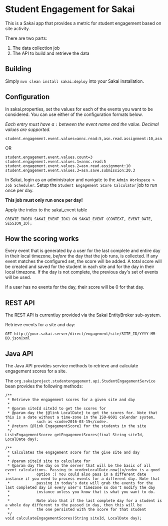 # Student Engagement for Sakai

This is a Sakai app that provides a metric for student engagement based on site activity.

There are two parts:

1. The data collection job
2. The API to build and retrieve the data

## Building
Simply `mvn clean install sakai:deploy` into your Sakai installation.

## Configuration
In sakai.properties, set the values for each of the events you want to be considered. You can use either of the configuration formats below. 

*Each entry must have a `:` between the event name and the value. Decimal values are supported.*

````
student.engagement.event.values=annc.read:5,asn.read.assignment:10,asn.save.submission:20.3
````
OR

````
student.engagement.event.values.count=3
student.engagement.event.values.1=annc.read:5
student.engagement.event.values.2=asn.read.assignment:10
student.engagement.event.values.3=asn.save.submission:20.3
````

In Sakai, login as an administrator and navigate to the `Admin Workspace > Job Scheduler`. Setup the `Student Engagement SCore Calculator` job to run once per day.

__This job must only run once per day!__

Apply the index to the sakai_event table
````
CREATE INDEX SAKAI_EVENT_IDX1 ON SAKAI_EVENT (CONTEXT, EVENT_DATE, SESSION_ID);
````

## How the scoring works
Every event that is generated by a user for the last complete and entire day in their local timezone, _before_ the day that the job runs, is collected. If any event matches the configured set, the score will be added. A total score will be created and saved for the student in each site and for the day in their local timezone. If the day is not complete, the previous day's set of events will be used.

If a user has no events for the day, their score will be 0 for that day.

## REST API

The REST API is currentluy provided via the Sakai EntityBroker sub-system.

Retrieve events for a site and day:

`GET http://your.sakai.server/direct/engagement/site/SITE_ID/YYYY-MM-DD.json|xml`


## Java API

The Java API provides service methods to retrieve and calculate engagement scores for a site.

The `org.sakaiproject.studentengagement.api.StudentEngagementService` bean provides the following methods:

````
/**
 * Retrieve the engagement scores for a given site and day
 *
 * @param siteId siteId to get the scores for
 * @param day the {@link LocalDate} to get the scores for. Note that this is a date without a time-zone in the ISO-8601 calendar system,
 *            such as <code>2016-03-15</code>.
 * @return {@link EngagementScore} for the students in the site
 */
List<EngagementScore> getEngagementScores(final String siteId, LocalDate day);

/**
 * Calculates the engagement score for the give site and day
 *
 * @param siteId site to calculate for
 * @param day The day on the server that will be the basis of all event calculations. Passing in <code>LocalDate.now()</code> is a good
 *            option :) You could also pass in a different date instance if you need to process events for a different day. Note that
 *            passing in today's date will grab the events for the last completed day in every user's timezone so don't modify the day
 *            instance unless you know that is what you want to do.
 *            
 *            Note also that if the last complete day for a student is a whole day different to the passed in day, then this will be
 *            the one persisted with the score for that student
 */
void calculateEngagementScores(String siteId, LocalDate day);
````





